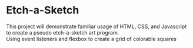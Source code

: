 # Etch-a-Sketch
This project will demonstrate familiar usage of HTML, CSS, and Javascript to create a pseudo etch-a-sketch art program.  
Using event listeners and flexbox to create a grid of colorable squares  
